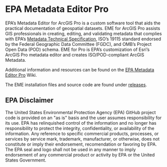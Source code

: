 # EPA Metadata Editor Pro
EPA’s Metadata Editor for ArcGIS Pro is a custom software tool that aids the practical documentation of geospatial datasets. EME for ArcGIS Pro assists GIS professionals in creating, editing, and validating metadata that complies with EPA’s <a href="https://www.epa.gov/geospatial/epa-metadata-technical-specification"> Metadata Technical Specification</a>, ISO’s 19115 standard endorsed by the Federal Geographic Data Committee (FGDC), and OMB’s Project Open Data (POD) schema. EME for Pro is EPA’s customization of Esri’s ArcGIS Pro metadata editor and creates ISO/POD-compliant ArcGIS Metadata. 

Additional information and resources can be found on the <a href="https://github.com/USEPA/EPA-Metadata-Editor-Pro/wiki"> EPA Metadata Editor Pro</a> Wiki.

The EME installation files and source code are found under <a href="https://github.com/USEPA/EPA-Metadata-Editor-Pro/releases"> releases</a>.

## EPA Disclaimer
The United States Environmental Protection Agency (EPA) GitHub project code is provided on an "as is" basis and the user assumes responsibility for its use. EPA has relinquished control of the information and no longer has responsibility to protect the integrity, confidentiality, or availability of the information. Any reference to specific commercial products, processes, or services by service mark, trademark, manufacturer, or otherwise, does not constitute or imply their endorsement, recomendation or favoring by EPA. The EPA seal and logo shall not be used in any manner to imply endorsement of any commercial product or activity by EPA or the United States Government.
